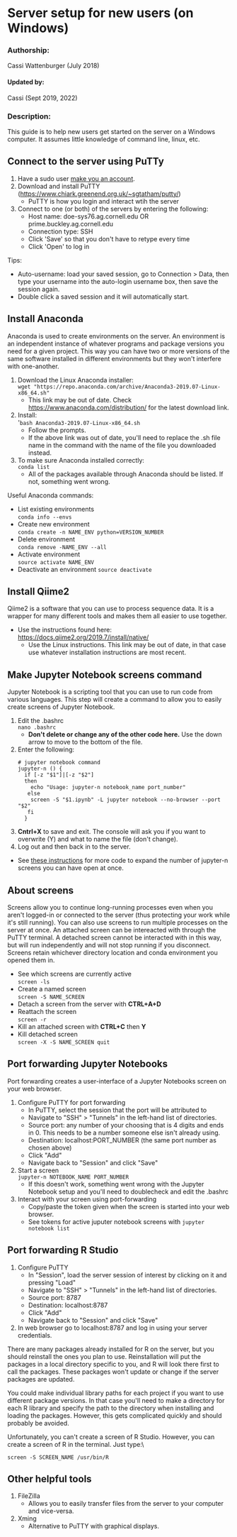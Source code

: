 Server setup for new users (on Windows)
========================================

### Authorship:
Cassi Wattenburger (July 2018)

#### Updated by: 
Cassi (Sept 2019, 2022)

### Description:
This guide is to help new users get started on the server on a Windows computer. It assumes little knowledge of command line, linux, etc.

## Connect to the server using PuTTy
1. Have a sudo user [make you an account](https://github.com/buckleylab/Buckley_lab_protocols/blob/master/Using_the_server/adding_new_user.md).  
2. Download and install PuTTY (https://www.chiark.greenend.org.uk/~sgtatham/putty/)
   - PuTTY is how you login and interact wtih the server
3. Connect to one (or both) of the servers by entering the following:
   - Host name: doe-sys76.ag.cornell.edu OR prime.buckley.ag.cornell.edu
   - Connection type: SSH
   - Click 'Save' so that you don't have to retype every time
   - Click 'Open' to log in

Tips: 
* Auto-username: load your saved session, go to Connection > Data, then type your username into the auto-login username box, then save the session again.
* Double click a saved session and it will automatically start.

## Install Anaconda
Anaconda is used to create environments on the server. An environment is an independent instance of whatever programs and package versions you need for a given project. This way you can have two or more versions of the same software installed in different environments but they won't interfere with one-another.

1. Download the Linux Anaconda installer:\
   `wget "https://repo.anaconda.com/archive/Anaconda3-2019.07-Linux-x86_64.sh"`
    - This link may be out of date. Check https://www.anaconda.com/distribution/ for the latest download link.
2. Install:\
   '`bash Anaconda3-2019.07-Linux-x86_64.sh`
   - Follow the prompts.
   - If the above link was out of date, you'll need to replace the .sh file name in the command with the name of the file you downloaded instead.
3. To make sure Anaconda installed correctly:\
 `conda list`
   - All of the packages available through Anaconda should be listed. If not, something went wrong.
   
Useful Anaconda commands:
   - List existing environments\
   `conda info --envs`
   - Create new environment\
   `conda create -n NAME_ENV python=VERSION_NUMBER`
   - Delete environment\
   `conda remove -NAME_ENV --all`
   - Activate environment\
   `source activate NAME_ENV`
   - Deactivate an environment
   `source deactivate`

## Install Qiime2
Qiime2 is a software that you can use to process sequence data. It is a wrapper for many different tools and makes them all easier to use together.
   - Use the instructions found here:\
   https://docs.qiime2.org/2019.7/install/native/
     - Use the Linux instructions. This link may be out of date, in that case use whatever installation instructions are most recent.
  
## Make Jupyter Notebook screens command
Jupyter Notebook is a scripting tool that you can use to run code from various languages. This step will create a command to allow you to easily create screens of Jupyter Notebook.
1. Edit the .bashrc\
   `nano .bashrc`
   - **Don't delete or change any of the other code here.** Use the down arrow to move to the bottom of the file.
2. Enter the following:
   ```
   # jupyter notebook command
   jupyter-n () {
     if [-z "$1"]|[-z "$2"]
     then
       echo "Usage: jupyter-n notebook_name port_number"
      else
       screen -S "$1.ipynb" -L jupyter notebook --no-browser --port "$2"
      fi
     }
   ```
3. **Cntrl+X** to save and exit. The console will ask you if you want to overwrite (Y) and what to name the file (don't change).
4. Log out and then back in to the server.

* See [these instructions](https://github.com/buckleylab/Buckley_lab_protocols/blob/master/Using_the_server/jupyter_notebooks.md) for more code to expand the number of jupyter-n screens you can have open at once.
 
## About screens
Screens allow you to continue long-running processes even when you aren't logged-in or connected to the server (thus protecting your work while it's still running). You can also use screens to run multiple processes on the server at once. An attached screen can be intereacted with through the PuTTY terminal. A detached screen cannot be interacted with in this way, but will run independently and will not stop running if you disconnect. Screens retain whichever directory location and conda environment you opened them in.

   - See which screens are currently active\
   `screen -ls`
   - Create a named screen\
   `screen -S NAME_SCREEN`
   - Detach a screen from the server with **CTRL+A+D**
   - Reattach the screen\
   `screen -r`
   - Kill an attached screen with **CTRL+C** then **Y**
   - Kill detached screen\
   `screen -X -S NAME_SCREEN quit`

## Port forwarding Jupyter Notebooks
Port forwarding creates a user-interface of a Jupyter Notebooks screen on your web browser.
1. Configure PuTTY for port forwarding
   - In PuTTY, select the session that the port will be attributed to
   - Navigate to "SSH" > "Tunnels" in the left-hand list of directories.
   - Source port: any number of your choosing that is 4 digits and ends in 0. This needs to be a number someone else isn't already using.
   - Destination: localhost:PORT_NUMBER (the same port number as chosen above)
   - Click "Add"
   - Navigate back to "Session" and click "Save"
2. Start a screen\
   `jupyter-n NOTEBOOK_NAME PORT_NUMBER`
   - If this doesn't work, something went wrong with the Jupyter Notebook setup and you'll need to doublecheck and edit the .bashrc
3. Interact with your screen using port-forwarding
   - Copy/paste the token given when the screen is started into your web browser.
   - See tokens for active juputer notebook screens with `jupyter notebook list`
  
## Port forwarding R Studio
1. Configure PuTTY
   - In "Session", load the server session of interest by clicking on it and pressing "Load"
   - Navigate to "SSH" > "Tunnels" in the left-hand list of directories.
   - Source port: 8787
   - Destination: localhost:8787
   - Click "Add"
   - Navigate back to "Session" and click "Save"
2. In web browser go to localhost:8787 and log in using your server credentials.

There are many packages already installed for R on the server, but you should reinstall the ones you plan to use. Reinstallation will put the packages in a local directory specific to you, and R will look there first to call the packages. These packages won't update or change if the server packages are updated.

You could make individual library paths for each project if you want to use different package versions. In that case you'll need to make a directory for each R library and specify the path to the directory when installing and loading the packages. However, this gets complicated quickly and should probably be avoided.

Unfortunately, you can't create a screen of R Studio. However, you can create a screen of R in the terminal. Just type:\

`screen -S SCREEN_NAME /usr/bin/R`

## Other helpful tools
1. FileZilla
   - Allows you to easily transfer files from the server to your computer and vice-versa.
2. Xming
   - Alternative to PuTTY with graphical displays.
